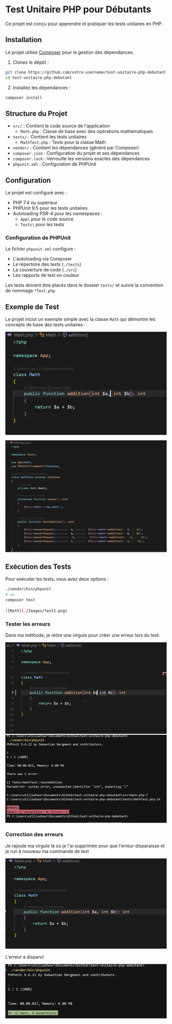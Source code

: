 # Test Unitaire PHP pour Débutants

Ce projet est conçu pour apprendre et pratiquer les tests unitaires en PHP.

## Installation

Le projet utilise [Composer](https://getcomposer.org/) pour la gestion des dépendances.

1. Clonez le dépôt :
```bash
git clone https://github.com/votre-username/test-unitaire-php-debutant.git
cd test-unitaire-php-debutant
```

2. Installez les dépendances :
```bash
composer install
```

## Structure du Projet

- `src/` : Contient le code source de l'application
  - `Math.php` : Classe de base avec des opérations mathématiques
- `tests/` : Contient les tests unitaires
  - `MathTest.php` : Tests pour la classe Math
- `vendor/` : Contient les dépendances (généré par Composer)
- `composer.json` : Configuration du projet et ses dépendances
- `composer.lock` : Verrouille les versions exactes des dépendances
- `phpunit.xml` : Configuration de PHPUnit

## Configuration

Le projet est configuré avec :
- PHP 7.4 ou supérieur
- PHPUnit 9.5 pour les tests unitaires
- Autoloading PSR-4 pour les namespaces :
  - `App\` pour le code source
  - `Tests\` pour les tests

### Configuration de PHPUnit

Le fichier `phpunit.xml` configure :
- L'autoloading via Composer
- Le répertoire des tests (`./tests`)
- La couverture de code (`./src`)
- Les rapports de test en couleur


Les tests doivent être placés dans le dossier `tests/` et suivre la convention de nommage `*Test.php`.

## Exemple de Test

Le projet inclut un exemple simple avec la classe `Math` qui démontre les concepts de base des tests unitaires :

![Math](./Images/math.php1.png)

![Math](./Images/MathTest.png)

## Exécution des Tests

Pour exécuter les tests, vous avez deux options :
```bash
./vendor/bin/phpunit
# ou
composer test

![Math](./Images/test1.png)


```

### Tester les erreurs

Dans ma méthode, je retire une virgule pour créer une erreur lors du test:

![Math](./Images/Erreur1.png)
![Math](./Images/erreur.png)

### Correction des erreurs

Je rajoute ma virgule là où je l'ai supprimée pour que l'erreur disparaisse et je run à nouveau ma commande de test

![Math](./Images/Erreur2.png)

L'erreur a disparu!

![Math](./Images/goodagain.png)








